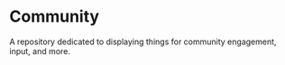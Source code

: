 # Community
A repository dedicated to displaying things for community engagement, input, and more. 
